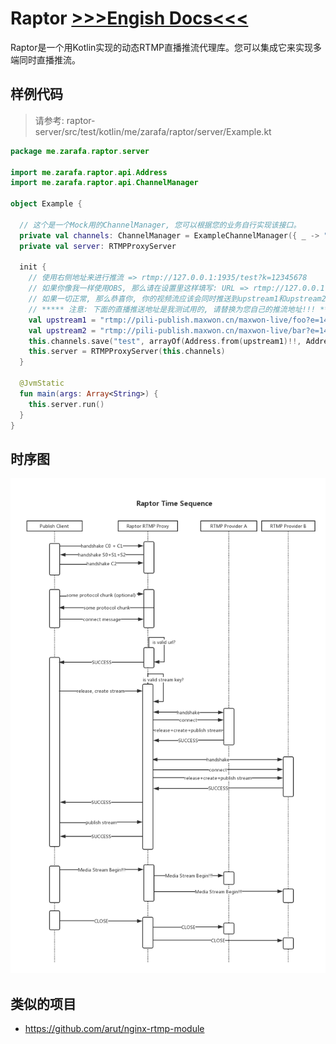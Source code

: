 # Raptor [>>>Engish Docs<<<](./README.md)
Raptor是一个用Kotlin实现的动态RTMP直播推流代理库。您可以集成它来实现多端同时直播推流。

## 样例代码
> 请参考: raptor-server/src/test/kotlin/me/zarafa/raptor/server/Example.kt
```kotlin
package me.zarafa.raptor.server

import me.zarafa.raptor.api.Address
import me.zarafa.raptor.api.ChannelManager

object Example {

  // 这个是一个Mock用的ChannelManager, 您可以根据您的业务自行实现该接口。
  private val channels: ChannelManager = ExampleChannelManager({ _ -> "?k=12345678" })
  private val server: RTMPProxyServer

  init {
    // 使用右侧地址来进行推流 => rtmp://127.0.0.1:1935/test?k=12345678
    // 如果你像我一样使用OBS, 那么请在设置里这样填写: URL => rtmp://127.0.0.1:1935/test, StreamKey => ?k=12345678
    // 如果一切正常, 那么恭喜你, 你的视频流应该会同时推送到upstream1和upstream2。
    // ***** 注意: 下面的直播推送地址是我测试用的, 请替换为您自己的推流地址!!! *****
    val upstream1 = "rtmp://pili-publish.maxwon.cn/maxwon-live/foo?e=1491469885&token=Thphesb5UQHYEMKQspI4LrUUKO3gWd47rEvGdHcK:j3cKLk84CYPx3koCQru6jlLoRO4="
    val upstream2 = "rtmp://pili-publish.maxwon.cn/maxwon-live/bar?e=1491469885&token=Thphesb5UQHYEMKQspI4LrUUKO3gWd47rEvGdHcK:j3cKLk84CYPx3koCQru6jlLoRO4="
    this.channels.save("test", arrayOf(Address.from(upstream1)!!, Address.from(upstream2)!!))
    this.server = RTMPProxyServer(this.channels)
  }

  @JvmStatic
  fun main(args: Array<String>) {
    this.server.run()
  }
}
```

## 时序图
![time_sequence_diagram](docs/timeseq.png "time_sequence")

## 类似的项目
 - https://github.com/arut/nginx-rtmp-module
